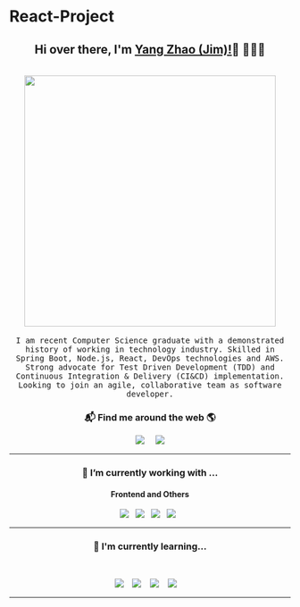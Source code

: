 # React-Project
<h2 align='center'> Hi over there, I'm <a href="https://www.linkedin.com/in/yang-zhao-11a75015b/">Yang Zhao (Jim)!</a>👋 🧑🏻‍💻</h2>

<p align="center">
  <br><img src="https://github.com/punitkmryh/punitkmryh/blob/master/Developer.gif" width="450px"><br><br>
  <samp> I am recent Computer Science graduate with a demonstrated history of working in technology industry. Skilled in Spring Boot, Node.js, React, DevOps technologies and AWS. Strong advocate for Test Driven Development (TDD) and Continuous Integration & Delivery (CI&CD) implementation. Looking to join an agile, collaborative team as software developer.
  </samp>
  <br>
  
</p>



<h3 align='center'>📬 Find me around the web 🌎 </h4>

<p align='center'>
  <a href="https://www.linkedin.com/in/yang-zhao-11a75015b/"><img src="https://img.shields.io/badge/linkedin-%230077B5.svg?&style=for-the-badge&logo=linkedin&logoColor=white" /></a>&nbsp;&nbsp;&nbsp;&nbsp;
  <a href="mailto:yangzhao264@gmail.com"><img src="https://img.shields.io/badge/gmail-%23D14836.svg?&style=for-the-badge&logo=gmail&logoColor=white" /></a>
</p>



<hr>
<h3 align='center'> 🔭  I’m currently working with ...</h4>


<h4 align='center'> Frontend and Others</h5>
<p align='center'>
  <img src="https://img.shields.io/badge/html5%20-%23e34f26.svg?&style=for-the-badge&logo=html5&logoColor=white" />&nbsp;&nbsp;
  <img src="https://img.shields.io/badge/css3%20-%231572B6.svg?&style=for-the-badge&logo=css3&logoColor=white" />&nbsp;&nbsp;
  <img src="https://img.shields.io/badge/python3%20-%23e34f26.svg?&style=for-the-badge&logo=python&logoColor=white" />&nbsp;&nbsp;
  <img src="https://img.shields.io/badge/javascript%20-%23F7DF1E.svg?&style=for-the-badge&logo=javascript&logoColor=white" />&nbsp;&nbsp;

</p>
<hr>

<h3 align='center'> 🌱  I'm currently learning...</h4>
<br>
<p align='center'>
  <img  src="https://img.shields.io/badge/react%20-%2361DAFB.svg?&style=for-the-badge&logo=react&logoColor=white" />&nbsp;&nbsp;&nbsp;
  <img  src="https://img.shields.io/badge/Vue%20-%23339903.svg?&style=for-the-badge&logo=Vue.js&logoColor=white" />&nbsp;&nbsp;&nbsp;
  <img  src="https://img.shields.io/badge/Node%20-%23339933.svg?&style=for-the-badge&logo=node.js&logoColor=white" />&nbsp;&nbsp;&nbsp;
  <img  src="https://img.shields.io/badge/MongoDB%20-%231572B6.svg?&style=for-the-badge&logo=mongodb&logoColor=green" /> &nbsp;&nbsp;&nbsp;
</p>
<hr>

<!--
**punitkmryh/punitkmryh** is a ✨ _special_ ✨ repository because its `README.md` (this file) appears on your GitHub profile.

Here are some ideas to get you started:

- 🔭 I’m currently working on ...
- 🌱 I’m currently learning ...
- 👯 I’m looking to collaborate on ...
- 🤔 I’m looking for help with ...
- 💬 Ask me about ...
- 📫 How to reach me: ...
- 😄 Pronouns: ...
- ⚡ Fun fact: ...
-->